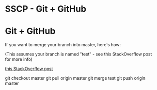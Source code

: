 # SSCP - Git + GitHub

# Git + GitHub

If you want to merge your branch into master, here's how:

(This assumes your branch is named "test" - see this StackOverflow post for more info)

[ this StackOverflow post](http://stackoverflow.com/questions/5601931/best-and-safest-way-to-merge-a-git-branch-into-master)

git checkout master git pull origin master git merge test git push origin master

